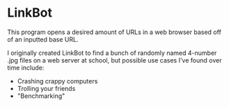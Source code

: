 # LinkBot
This program opens a desired amount of URLs in a web browser based off of an inputted base URL.

I originally created LinkBot to find a bunch of randomly named 4-number .jpg files on a web server at school, but possible use cases I've found over time include:
- Crashing crappy computers
- Trolling your friends
- "Benchmarking"
